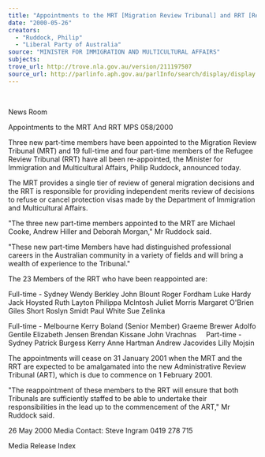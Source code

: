 ```yaml
---
title: "Appointments to the MRT [Migration Review Tribunal] and RRT [Refugee Review Tribunal]"
date: "2000-05-26"
creators:
  - "Ruddock, Philip"
  - "Liberal Party of Australia"
source: "MINISTER FOR IMMIGRATION AND MULTICULTURAL AFFAIRS"
subjects:
trove_url: http://trove.nla.gov.au/version/211197507
source_url: http://parlinfo.aph.gov.au/parlInfo/search/display/display.w3p;query=Id%3A%22media/pressrel/O1L16%22
---
```


  

 News Room

 Appointments to the MRT And RRT MPS 058/2000

 Three new part-time members have been appointed to the Migration Review Tribunal (MRT) and 19 full-time and four part-time members of the Refugee Review Tribunal (RRT) have all been re-appointed, the Minister for Immigration and Multicultural Affairs, Philip Ruddock, announced today.

 The MRT provides a single tier of review of general migration decisions and the RRT is responsible for providing independent merits review of decisions to refuse or cancel protection visas made by the Department of Immigration and Multicultural Affairs.

 "The three new part-time members appointed to the MRT are Michael Cooke, Andrew Hiller and Deborah Morgan," Mr Ruddock said.

 "These new part-time Members have had distinguished professional careers in the Australian community in a variety of fields and will bring a wealth of experience to the Tribunal."

 The 23 Members of the RRT who have been reappointed are:

 Full-time - Sydney Wendy Berkley John Blount Roger Fordham Luke Hardy Jack Hoysted Ruth Layton Philippa McIntosh Juliet Morris Margaret O'Brien Giles Short Roslyn Smidt Paul White Sue Zelinka

 Full-time - Melbourne Kerry Boland (Senior Member) Graeme Brewer Adolfo Gentile Elizabeth Jensen Brendan Kissane John Vrachnas     Part-time - Sydney Patrick Burgess Kerry Anne Hartman Andrew Jacovides Lilly Mojsin

 The appointments will cease on 31 January 2001 when the MRT and the RRT are expected to be amalgamated into the new Administrative Review Tribunal (ART), which is due to commence on 1 February 2001.

 "The reappointment of these members to the RRT will ensure that both Tribunals are sufficiently staffed to be able to undertake their responsibilities in the lead up to the commencement of the ART," Mr Ruddock said.

 26 May 2000 Media Contact: Steve Ingram 0419 278 715

 Media Release Index

  

